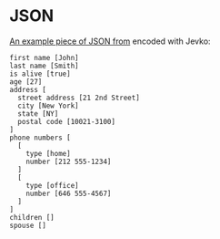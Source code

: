 # JSON

[An example piece of JSON from](https://en.wikipedia.org/wiki/JSON#Syntax) encoded with Jevko:

```
first name [John]
last name [Smith]
is alive [true]
age [27]
address [
  street address [21 2nd Street]
  city [New York]
  state [NY]
  postal code [10021-3100]
]
phone numbers [
  [
    type [home]
    number [212 555-1234]
  ]
  [
    type [office]
    number [646 555-4567]
  ]
]
children []
spouse []
```
